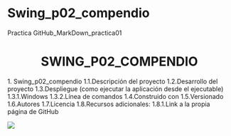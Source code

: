 # Swing_p02_compendio
Practica GitHub_MarkDown_practica01

<h1 align="center"> SWING_P02_COMPENDIO </h1>
1. Swing_p02_compendio
    1.1.Descripción del proyecto
    1.2.Desarrollo del proyecto
    1.3.Despliegue (como ejecutar la aplicación desde el ejecutable)
      1.3.1.Windows
      1.3.2.Línea de comandos
    1.4.Construido con
    1.5.Versionado
    1.6.Autores
    1.7.Licencia
    1.8.Recursos adicionales:
      1.8.1.Link a la propia página de GitHub

   <p align="left">
   <img src="https://img.shields.io/badge/STATUS-EN%20DESAROLLO-green">
   </p>
